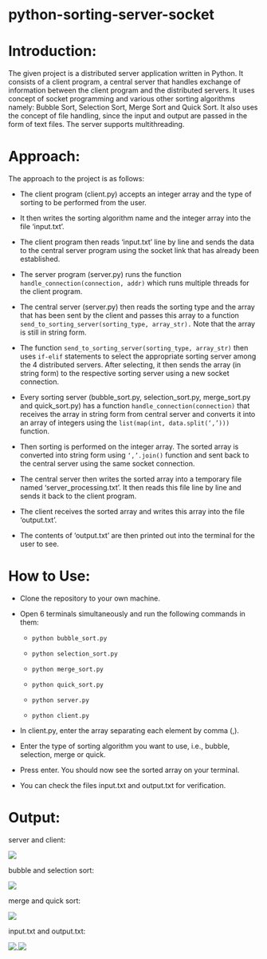 # python-sorting-server-socket
# Introduction:

The given project is a distributed server application written in Python. It consists of a client program, a central server that handles exchange of information between the client program and the distributed servers. It uses concept of socket programming and various other sorting algorithms namely: Bubble Sort, Selection Sort, Merge Sort and Quick Sort. It also uses the concept of file handling, since the input and output are passed in the form of text files. The server supports multithreading.

# Approach:

The approach to the project is as follows:

-   The client program (client.py) accepts an integer array and the type of sorting to be performed from the user.
    
-   It then writes the sorting algorithm name and the integer array into the file ‘input.txt’.
    
-   The client program then reads ‘input.txt’ line by line and sends the data to the central server program using the socket link that has already been established.
    
-   The server program (server.py) runs the function `handle_connection(connection, addr)` which runs multiple threads for the client program.
    
-   The central server (server.py) then reads the sorting type and the array that has been sent by the client and passes this array to a function `send_to_sorting_server(sorting_type, array_str).` Note that the array is still in string form.
    
-   The function `send_to_sorting_server(sorting_type, array_str)` then uses `if-elif` statements to select the appropriate sorting server among the 4 distributed servers. After selecting, it then sends the array (in string form) to the respective sorting server using a new socket connection.
    
-   Every sorting server (bubble_sort.py, selection_sort.py, merge_sort.py and quick_sort.py) has a function `handle_connection(connection)` that receives the array in string form from central server and converts it into an array of integers using the `list(map(int, data.split(‘,’)))` function.
    
-   Then sorting is performed on the integer array. The sorted array is converted into string form using `‘,’.join()` function and sent back to the central server using the same socket connection.
    
-   The central server then writes the sorted array into a temporary file named ‘server_processing.txt’. It then reads this file line by line and sends it back to the client program.
    
-   The client receives the sorted array and writes this array into the file ‘output.txt’.
    
-   The contents of ‘output.txt’ are then printed out into the terminal for the user to see.

# How to Use:

 -   Clone the repository to your own machine.
    
 - Open 6 terminals simultaneously and run the following commands in
   them:
   
   -   `python bubble_sort.py`
   
   -   `python selection_sort.py`
   
   -   `python merge_sort.py`
   
   -   `python quick_sort.py`
   
   -   `python server.py`
   
   -   `python client.py`

    

-   In client.py, enter the array separating each element by comma (,).
    
-   Enter the type of sorting algorithm you want to use, i.e., bubble, selection, merge or quick.
    
-   Press enter. You should now see the sorted array on your terminal.
    
-   You can check the files input.txt and output.txt for verification.

# Output:

server and client:

![](https://lh4.googleusercontent.com/RzvYgEl4cRUZrh64L5msCvmE9Ps0DIGQc9ET0QWtSUuLZlb8oxF5NKff3jihhOA9d0DmRmGjCe7xkoSvL3RO8_ErndJZRSREd6mwUpGuAadDc-2duFUWUDuKOkkD77ZGiR1QIOm5RYeViRWx2SE93sY)

  

bubble and selection sort:

![](https://lh6.googleusercontent.com/ILyZpX4AHjD9-WYhwsT-WPkf-ftJyGQV7_Y-z7_mKc9WZt7YWOskr7geQ6vuEl-Muzw5ktgkew8Z-86BsUV6Yi9LDwfVz7_1vm5_V6c_KcraOXYQaUwqgOQdP_eXzkWVf4CUP0cQoApcPPAaXjau07k)

  

merge and quick sort:

![](https://lh6.googleusercontent.com/_LZK6cuoHHsMv3iVc8rB0SHctnCiiBaqmWiOCT5BRIG0xWkcxyQXy7w4kRiuwVZrY40C6PlNbVyrKMRldvK_wjZPc1Xf2wUlsz640vqDqRBAUymBT1JBslu55AL9_ob7eNxQdh8oPGLyMt7kZIdcUFc)

  

input.txt and output.txt:

![](https://lh3.googleusercontent.com/fRsTrHladVN9k7Tymzz9DmScgnp0Xc_blAFSsM5_q8a6K0mW_VD2WP2gVgLFPOM_dqTy_Ykz08CEV3prPWFD33fxzl66KoxJDpeBkSItZmmDEBowy7-1_n1GrLYopLY7JnqGC1aCNB4tUCn90Go8g58).![](https://lh3.googleusercontent.com/lW8k5d0bdEHeBzFEgqMlezfYi4iGxV6VoPa7CLveoiRK7q5AQpGGXwAwwMqOR7Gbhu98xAaeYg4tf4A4cmWsQTG8uq-GdOM_0115LD7SACOqs1Pb2l8Hga_AXtm0gIGauWcgklDZPCftOB2WmnNLjuA)

